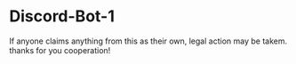 # Discord-Bot-1
If anyone claims anything from this as their own, legal action may be takem. thanks for you cooperation!
